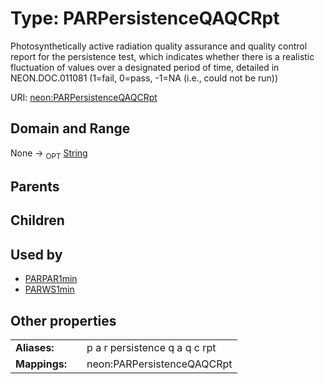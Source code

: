 
# Type: PARPersistenceQAQCRpt


Photosynthetically active radiation quality assurance and quality control report for the persistence test, which indicates  whether there is a realistic fluctuation of values over a designated period of time, detailed in NEON.DOC.011081 (1=fail, 0=pass, -1=NA (i.e., could not be run))

URI: [neon:PARPersistenceQAQCRpt](https://data.neonscience.org/PARPersistenceQAQCRpt)


## Domain and Range

None ->  <sub>OPT</sub> [String](types/String.md)

## Parents


## Children


## Used by

 * [PARPAR1min](PARPAR1min.md)
 * [PARWS1min](PARWS1min.md)

## Other properties

|  |  |  |
| --- | --- | --- |
| **Aliases:** | | p a r persistence q a q c rpt |
| **Mappings:** | | neon:PARPersistenceQAQCRpt |


